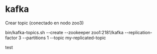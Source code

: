 # kafka

Crear topic (conectado en nodo zoo3)

bin/kafka-topics.sh --create --zookeeper zoo1:2181/kafka --replication-factor 3 --partitions 1 --topic my-replicated-topic

test
